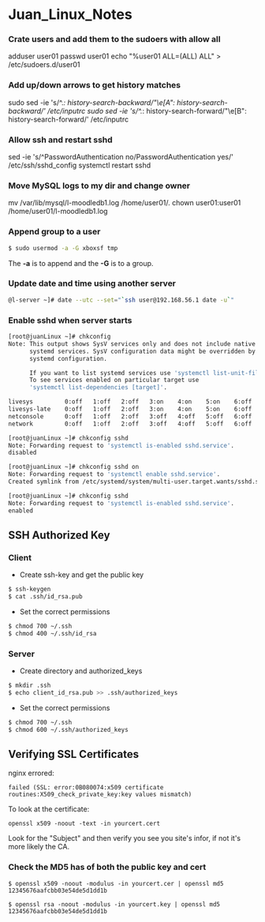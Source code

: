 # Juan_Linux_Notes

### Crate users and add them to the sudoers with allow all
adduser user01
passwd  user01
echo "%user01 ALL=(ALL) ALL" > /etc/sudoers.d/user01

### Add up/down arrows to get history matches
sudo sed -ie 's/^.*: history-search-backward/\"\\e[A\": history-search-backward/' /etc/inputrc
sudo sed -ie 's/^.*: history-search-forward/\"\\e[B\": history-search-forward/' /etc/inputrc

### Allow ssh and restart sshd
sed -ie 's/^PasswordAuthentication no/PasswordAuthentication yes/' /etc/ssh/sshd_config
systemctl restart sshd

### Move MySQL logs to my dir and change owner
mv /var/lib/mysql/l-moodledb1.log /home/user01/.
chown user01:user01 /home/user01/l-moodledb1.log 

### Append group to a user

```bash
$ sudo usermod -a -G xboxsf tmp
```

The **-a** is to append and the **-G** is to a group. 


### Update date and time using another server
```bash
@l-server ~]# date --utc --set="`ssh user@192.168.56.1 date -u`"
```

### Enable sshd when server starts
```bash
[root@juanLinux ~]# chkconfig
Note: This output shows SysV services only and does not include native
      systemd services. SysV configuration data might be overridden by native
      systemd configuration.

      If you want to list systemd services use 'systemctl list-unit-files'.
      To see services enabled on particular target use
      'systemctl list-dependencies [target]'.

livesys         0:off   1:off   2:off   3:on    4:on    5:on    6:off
livesys-late    0:off   1:off   2:off   3:on    4:on    5:on    6:off
netconsole      0:off   1:off   2:off   3:off   4:off   5:off   6:off
network         0:off   1:off   2:off   3:off   4:off   5:off   6:off

[root@juanLinux ~]# chkconfig sshd
Note: Forwarding request to 'systemctl is-enabled sshd.service'.
disabled

[root@juanLinux ~]# chkconfig sshd on
Note: Forwarding request to 'systemctl enable sshd.service'.
Created symlink from /etc/systemd/system/multi-user.target.wants/sshd.service to /usr/lib/systemd/system/sshd.service.

[root@juanLinux ~]# chkconfig sshd
Note: Forwarding request to 'systemctl is-enabled sshd.service'.
enabled

```

## SSH Authorized Key 

### Client

- Create ssh-key and get the public key
```bash
$ ssh-keygen
$ cat .ssh/id_rsa.pub
```
- Set the correct permissions
```bash
$ chmod 700 ~/.ssh
$ chmod 400 ~/.ssh/id_rsa
```

### Server

- Create directory and authorized_keys
```bash
$ mkdir .ssh
$ echo client_id_rsa.pub >> .ssh/authorized_keys
```

- Set the correct permissions
```bash
$ chmod 700 ~/.ssh
$ chmod 600 ~/.ssh/authorized_keys
```

## Verifying SSL Certificates

nginx errored: 
```
failed (SSL: error:0B080074:x509 certificate routines:X509_check_private_key:key values mismatch)
```

To look at the certificate:
```
openssl x509 -noout -text -in yourcert.cert
```
Look for the "Subject" and then verify you see you site's infor, if not it's more likely the CA. 

### Check the MD5 has of both the public key and cert

```
$ openssl x509 -noout -modulus -in yourcert.cer | openssl md5
12345676aafcbb03e54de5d1dd1b

$ openssl rsa -noout -modulus -in yourcert.key | openssl md5
12345676aafcbb03e54de5d1dd1b
```

